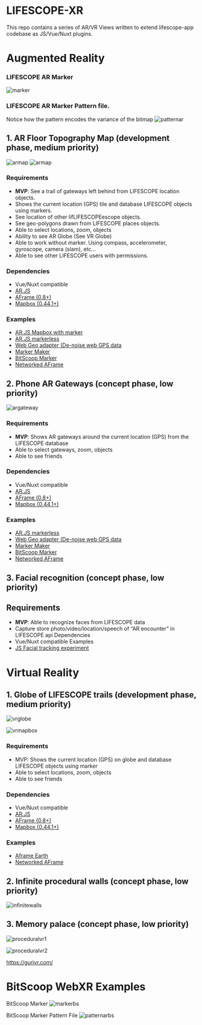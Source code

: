 # LIFESCOPE-XR
This repo contains a series of AR/VR Views written to extend lifescope-app codebase as JS/Vue/Nuxt plugins.

# Augmented Reality

### LIFESCOPE AR Marker
![marker]

### LIFESCOPE AR Marker Pattern file. 

Notice how the pattern encodes the variance of the bitmap
![patternar]

## 1. AR Floor Topography Map (development phase, medium priority)

![armap][armap]
![armap][armap2]

### Requirements
- **MVP**: See a trail of gateways left behind from LIFESCOPE location objects.
- Shows the current location (GPS) tile and database LIFESCOPE objects using markers.
- See location of other lifLIFESCOPEescope objects.
- See geo-polygons drawn from LIFESCOPE places objects.
- Able to select locations, zoom, objects
- Ability to see AR Globe (See VR Globe)
- Able to work without marker. Using compass, accelerometer, gyroscope, camera (slam), etc…
- Able to see other LIFESCOPE users with permissions.

### Dependencies
- Vue/Nuxt compatible
- [AR.JS](https://github.com/jeromeetienne/AR.js/tree/master/aframe/demos/demo-mapbox)
- [AFrame (0.8+)](https://aframe.io/)
- [Mapbox (0.44.1+)](https://www.mapbox.com/mapbox-gl-js/api/)

### Examples
- [AR.JS Mapbox with marker](https://github.com/jeromeetienne/AR.js/tree/master/aframe/demos/demo-mapbox)
- [AR.JS markerless](https://github.com/1d10t/test)
- [Web Geo adapter (De-noise web GPS data](https://github.com/Esri/html5-geolocation-tool-js/blob/master/js/GeolocationHelper.js)
- [Marker Maker](https://jeromeetienne.github.io/AR.js/three.js/examples/marker-training/examples/generator.html)
- [BitScoop Marker](https://github.com/LifeScopeLabs/lifescopelabs.github.io/tree/master/assets/xr)
- [Networked AFrame](https://github.com/networked-aframe/networked-aframe#more-examples)

## 2. Phone AR Gateways (concept phase, low priority)

![argateway]

### Requirements
- **MVP**: Shows AR gateways around the current location (GPS) from the LIFESCOPE database
- Able to select gateways, zoom, objects
- Able to see friends

### Dependencies
- Vue/Nuxt compatible
- [AR.JS](https://github.com/jeromeetienne/AR.js/tree/master/aframe/demos/demo-mapbox)
- [AFrame (0.8+)](https://aframe.io/)
- [Mapbox (0.44.1+)](https://www.mapbox.com/mapbox-gl-js/api/)

### Examples
- [AR.JS markerless](https://github.com/1d10t/test)
- [Web Geo adapter (De-noise web GPS data](https://github.com/Esri/html5-geolocation-tool-js/blob/master/js/GeolocationHelper.js)
- [Marker Maker](https://jeromeetienne.github.io/AR.js/three.js/examples/marker-training/examples/generator.html)
- [BitScoop Marker](https://github.com/LifeScopeLabs/lifescopelabs.github.io/tree/master/assets/xr)
- [Networked AFrame](https://github.com/networked-aframe/networked-aframe#more-examples)

## 3. Facial recognition (concept phase, low priority)
## Requirements
- **MVP**: Able to recognize faces from LIFESCOPE data
- Capture store photo/video/location/speech of “AR encounter” in LIFESCOPE api
Dependencies
 - Vue/Nuxt compatible
Examples
- [JS Facial tracking experiment](https://tastenkunst.github.io/brfv4_javascript_examples/)

# Virtual Reality

## 1. Globe of LIFESCOPE trails (development phase, medium priority)

![vrglobe]

![vrmapbox]

### Requirements
- MVP: Shows the current location (GPS) on globe and database LIFESCOPE objects using marker
- Able to select locations, zoom, objects
- Able to see friends

### Dependencies
- Vue/Nuxt compatible
- [AR.JS](https://github.com/jeromeetienne/AR.js/tree/master/aframe/demos/demo-mapbox)
- [AFrame (0.8+)](https://aframe.io/)
- [Mapbox (0.44.1+)](https://www.mapbox.com/mapbox-gl-js/api/)

### Examples
- [Aframe Earth](https://github.com/leemark/aframe-earth)
- [Networked AFrame](https://github.com/networked-aframe/networked-aframe#more-examples)

## 2. Infinite procedural walls (concept phase, low priority)

![infinitewalls]

## 3. Memory palace (concept phase, low priority)

![proceduralvr1]

![proceduralvr2]

https://gurivr.com/

# BitScoop WebXR Examples

BitScoop Marker
![markerbs]

BitScoop Marker Pattern File
![patternarbs]

[armap]:https://lifescopelabs.github.io/assets/maps/ar-phone-topo-mapbox.jpg
[armap2]:https://lifescopelabs.github.io/assets/maps/ar-phone-topo-mapbox2.jpg

[patternar]:https://lifescopelabs.github.io/assets/xr/marker-patt-file.png
[marker]:https://lifescopelabs.github.io/assets/xr/marker.png

[patternarbs]:https://lifescopelabs.github.io/assets/xr/bitscoop-marker-patt-file.png
[markerbs]:https://lifescopelabs.github.io/assets/xr/bitscoop-marker.png

[vrglobe]:https://lifescopelabs.github.io/assets/xr/arglobe.gif
[vrmapbox]:https://lifescopelabs.github.io/assets/wireframes/vr-maps-aframe-mapbox.png
[argateway]:https://lifescopelabs.github.io/assets/wireframes/ar-phone-gateway.png
[infinitewalls]:https://lifescopelabs.github.io/assets/wireframes/PlayCanvasLifeScopeGalleryWireframes.png
[proceduralvr1]:https://lifescopelabs.github.io/assets/wireframes/ProceduralAFrame1.png
[proceduralvr2]:https://lifescopelabs.github.io/assets/wireframes/ProceduralAFrame2.png
<!--stackedit_data:
eyJoaXN0b3J5IjpbLTI4NzUwNzI3NF19
-->